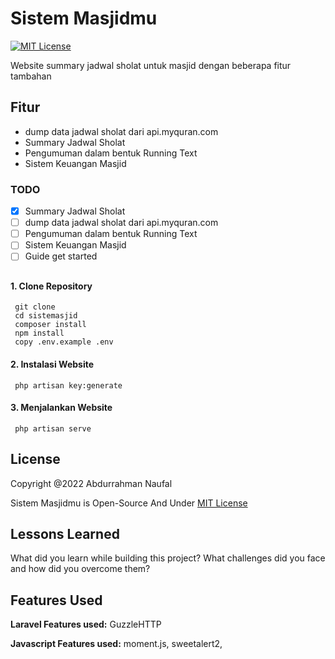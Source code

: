 # Sistem Masjidmu

[![MIT License](https://img.shields.io/badge/License-MIT-green.svg)](https://choosealicense.com/licenses/mit/)

Website summary jadwal sholat untuk masjid dengan beberapa fitur tambahan

## Fitur

-   dump data jadwal sholat dari api.myquran.com
-   Summary Jadwal Sholat
-   Pengumuman dalam bentuk Running Text
-   Sistem Keuangan Masjid

### TODO

-   [x] Summary Jadwal Sholat
-   [ ] dump data jadwal sholat dari api.myquran.com
-   [ ] Pengumuman dalam bentuk Running Text
-   [ ] Sistem Keuangan Masjid
-   [ ] Guide get started

##

#### 1. Clone Repository

```
 git clone
 cd sistemasjid
 composer install
 npm install
 copy .env.example .env
```

#### 2. Instalasi Website

```
 php artisan key:generate
```

#### 3. Menjalankan Website

```
 php artisan serve
```

## License

Copyright @2022 Abdurrahman Naufal

Sistem Masjidmu is Open-Source And Under [MIT License](https://choosealicense.com/licenses/mit/)

## Lessons Learned

What did you learn while building this project? What challenges did you face and how did you overcome them?

## Features Used

**Laravel Features used:** GuzzleHTTP

**Javascript Features used:** moment.js, sweetalert2,
